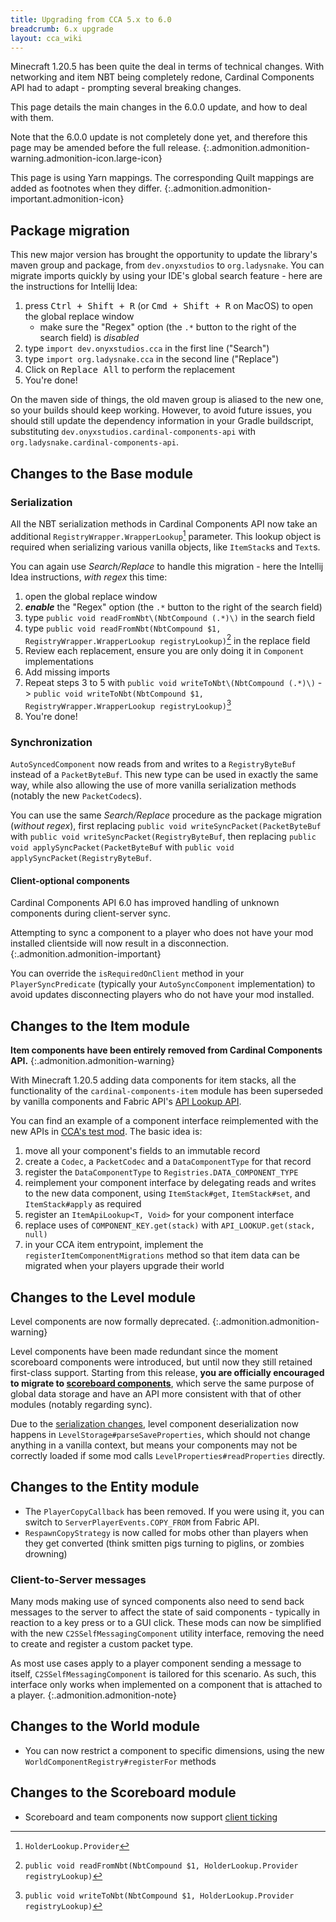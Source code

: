 ```yaml
---
title: Upgrading from CCA 5.x to 6.0
breadcrumb: 6.x upgrade
layout: cca_wiki
---
```


Minecraft 1.20.5 has been quite the deal in terms of technical changes.
With networking and item NBT being completely redone, Cardinal Components API had to adapt - prompting several breaking changes.

This page details the main changes in the 6.0.0 update, and how to deal with them.

Note that the 6.0.0 update is not completely done yet, and therefore this page may be amended before the full release.
{:.admonition.admonition-warning.admonition-icon.large-icon}

This page is using Yarn mappings. The corresponding Quilt mappings are added as footnotes when they differ.
{:.admonition.admonition-important.admonition-icon}

## Package migration

This new major version has brought the opportunity to update the library's maven group and package, from `dev.onyxstudios` to `org.ladysnake`.
You can migrate imports quickly by using your IDE's global search feature - here are the instructions for Intellij Idea:

1. press <kbd><kbd>Ctrl</kbd> + <kbd>Shift</kbd> + <kbd>R</kbd></kbd> (or <kbd><kbd>Cmd</kbd> + <kbd>Shift</kbd> + <kbd>R</kbd></kbd> on MacOS) to open the global replace window
   - make sure the "Regex" option (the `.*` button to the right of the search field) is *disabled*
2. type `import dev.onyxstudios.cca` in the first line ("Search")
3. type `import org.ladysnake.cca` in the second line ("Replace")
4. Click on <samp>Replace All</samp> to perform the replacement
5. You're done!

On the maven side of things, the old maven group is aliased to the new one, so your builds should keep working.
However, to avoid future issues, you should still update the dependency information in your Gradle buildscript,
substituting `dev.onyxstudios.cardinal-components-api` with `org.ladysnake.cardinal-components-api`.

## Changes to the Base module

### Serialization

All the NBT serialization methods in Cardinal Components API now take an additional `RegistryWrapper.WrapperLookup`[^qm-1] parameter.
This lookup object is required when serializing various vanilla objects, like `ItemStack`s and `Text`s.

You can again use *Search/Replace* to handle this migration - here the Intellij Idea instructions, *with regex* this time:

1. open the global replace window
2. ***enable*** the "Regex" option (the `.*` button to the right of the search field)
3. type `public void readFromNbt\(NbtCompound (.*)\)` in the search field
4. type `public void readFromNbt(NbtCompound $1, RegistryWrapper.WrapperLookup registryLookup)`[^qm-2] in the replace field
5. Review each replacement, ensure you are only doing it in `Component` implementations
6. Add missing imports
7. Repeat steps 3 to 5 with `public void writeToNbt\(NbtCompound (.*)\)` -> `public void writeToNbt(NbtCompound $1, RegistryWrapper.WrapperLookup registryLookup)`[^qm-3]
8. You're done!

### Synchronization

`AutoSyncedComponent` now reads from and writes to a `RegistryByteBuf` instead of a `PacketByteBuf`.
This new type can be used in exactly the same way, while also allowing the use of more vanilla serialization methods (notably the new `PacketCodec`s).

You can use the same *Search/Replace* procedure as the package migration (*without regex*),
first replacing `public void writeSyncPacket(PacketByteBuf` with `public void writeSyncPacket(RegistryByteBuf`,
then replacing `public void applySyncPacket(PacketByteBuf` with `public void applySyncPacket(RegistryByteBuf`.

#### Client-optional components

Cardinal Components API 6.0 has improved handling of unknown components during client-server sync.

Attempting to sync a component to a player who does not have your mod installed clientside will now result in a disconnection.
{:.admonition.admonition-important}

You can override the `isRequiredOnClient` method in your `PlayerSyncPredicate` (typically your `AutoSyncComponent` implementation)
to avoid updates disconnecting players who do not have your mod installed.

## Changes to the Item module

**Item components have been entirely removed from Cardinal Components API.**
{:.admonition.admonition-warning}

With Minecraft 1.20.5 adding data components for item stacks,
all the functionality of the `cardinal-components-item` module has been superseded by vanilla components and Fabric API's [API Lookup API](https://github.com/FabricMC/fabric/blob/1.20.5/fabric-api-lookup-api-v1/README.md).

You can find an example of a component interface reimplemented with the new APIs in [CCA's test mod](https://github.com/Ladysnake/Cardinal-Components-API/blob/1.20.5/src/testmod/java/org/ladysnake/componenttest/content/vita/ItemVita.java).
The basic idea is:
1. move all your component's fields to an immutable record
2. create a `Codec`, a `PacketCodec` and a `DataComponentType` for that record
3. register the `DataComponentType` to `Registries.DATA_COMPONENT_TYPE`
4. reimplement your component interface by delegating reads and writes to the new data component, using `ItemStack#get`, `ItemStack#set`, and `ItemStack#apply` as required
5. register an `ItemApiLookup<T, Void>` for your component interface
6. replace uses of `COMPONENT_KEY.get(stack)` with `API_LOOKUP.get(stack, null)`
7. in your CCA item entrypoint, implement the `registerItemComponentMigrations` method so that item data can be migrated when your players upgrade their world

## Changes to the Level module

Level components are now formally deprecated.
{:.admonition.admonition-warning}

Level components have been made redundant since the moment scoreboard components were introduced, but until now they still retained first-class support.
Starting from this release, **you are officially encouraged to migrate to [scoreboard components](../modules/scoreboard)**,
which serve the same purpose of global data storage and have an API more consistent with that of other modules (notably regarding sync).

Due to the [serialization changes](#serialization), level component deserialization now happens in `LevelStorage#parseSaveProperties`,
which should not change anything in a vanilla context, but means your components may not be correctly loaded if some mod calls `LevelProperties#readProperties` directly.

## Changes to the Entity module

- The `PlayerCopyCallback` has been removed. If you were using it, you can switch to `ServerPlayerEvents.COPY_FROM` from Fabric API.
- `RespawnCopyStrategy` is now called for mobs other than players when they get converted (think smitten pigs turning to piglins, or zombies drowning)

### Client-to-Server messages

Many mods making use of synced components also need to send back messages to the server to affect the state of said components - typically in reaction to a key press or to a GUI click.
These mods can now be simplified with the new `C2SSelfMessagingComponent` utility interface, removing the need to create and register a custom packet type.

As most use cases apply to a player component sending a message to itself, `C2SSelfMessagingComponent` is tailored for this scenario.
As such, this interface only works when implemented on a component that is attached to a player.
{:.admonition.admonition-note}

## Changes to the World module

- You can now restrict a component to specific dimensions, using the new `WorldComponentRegistry#registerFor` methods

## Changes to the Scoreboard module

- Scoreboard and team components now support [client ticking](../ticking)

[^qm-1]: `HolderLookup.Provider`
[^qm-2]: `public void readFromNbt(NbtCompound $1, HolderLookup.Provider registryLookup)`
[^qm-3]: `public void writeToNbt(NbtCompound $1, HolderLookup.Provider registryLookup)`
